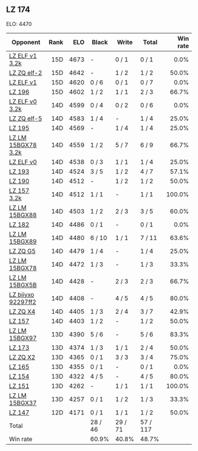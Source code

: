 ## LZ 174 ##

ELO: 4470

Opponent | Rank | ELO | Black | Write | Total | Win rate
---------|-----:|----:|-------|-------|-------|-------:
[LZ ELF v1 3.2k](LZ%20ELF%20v1%203.2k.md) | 15D | 4673 | - | 0 / 1 | 0 / 1 | 0.0%
[LZ ZQ elf-2](LZ%20ZQ%20elf-2.md) | 15D | 4642 | - | 1 / 2 | 1 / 2 | 50.0%
[LZ ELF v1](LZ%20ELF%20v1.md) | 15D | 4620 | 0 / 6 | 0 / 1 | 0 / 7 | 0.0%
[LZ 196](LZ%20196.md) | 15D | 4602 | 1 / 2 | 1 / 1 | 2 / 3 | 66.7%
[LZ ELF v0 3.2k](LZ%20ELF%20v0%203.2k.md) | 14D | 4599 | 0 / 4 | 0 / 2 | 0 / 6 | 0.0%
[LZ ZQ elf-5](LZ%20ZQ%20elf-5.md) | 14D | 4583 | 1 / 4 | - | 1 / 4 | 25.0%
[LZ 195](LZ%20195.md) | 14D | 4569 | - | 1 / 4 | 1 / 4 | 25.0%
[LZ LM 15BGX78 3.2k](LZ%20LM%2015BGX78%203.2k.md) | 14D | 4559 | 1 / 2 | 5 / 7 | 6 / 9 | 66.7%
[LZ ELF v0](LZ%20ELF%20v0.md) | 14D | 4538 | 0 / 3 | 1 / 1 | 1 / 4 | 25.0%
[LZ 193](LZ%20193.md) | 14D | 4524 | 3 / 5 | 1 / 2 | 4 / 7 | 57.1%
[LZ 190](LZ%20190.md) | 14D | 4512 | - | 1 / 2 | 1 / 2 | 50.0%
[LZ 157 3.2k](LZ%20157%203.2k.md) | 14D | 4512 | 1 / 1 | - | 1 / 1 | 100.0%
[LZ LM 15BGX88](LZ%20LM%2015BGX88.md) | 14D | 4503 | 1 / 2 | 2 / 3 | 3 / 5 | 60.0%
[LZ 182](LZ%20182.md) | 14D | 4486 | 0 / 1 | - | 0 / 1 | 0.0%
[LZ LM 15BGX89](LZ%20LM%2015BGX89.md) | 14D | 4480 | 6 / 10 | 1 / 1 | 7 / 11 | 63.6%
[LZ ZQ G5](LZ%20ZQ%20G5.md) | 14D | 4479 | 1 / 4 | - | 1 / 4 | 25.0%
[LZ LM 15BGX78](LZ%20LM%2015BGX78.md) | 14D | 4472 | 1 / 3 | - | 1 / 3 | 33.3%
[LZ LM 15BGX5B](LZ%20LM%2015BGX5B.md) | 14D | 4428 | - | 2 / 3 | 2 / 3 | 66.7%
[LZ bjiyxo 92297ff2](LZ%20bjiyxo%2092297ff2.md) | 14D | 4408 | - | 4 / 5 | 4 / 5 | 80.0%
[LZ ZQ X4](LZ%20ZQ%20X4.md) | 14D | 4405 | 1 / 3 | 2 / 4 | 3 / 7 | 42.9%
[LZ 157](LZ%20157.md) | 14D | 4403 | 1 / 2 | - | 1 / 2 | 50.0%
[LZ LM 15BGX97](LZ%20LM%2015BGX97.md) | 13D | 4390 | 5 / 6 | - | 5 / 6 | 83.3%
[LZ 173](LZ%20173.md) | 13D | 4374 | 1 / 3 | 1 / 1 | 2 / 4 | 50.0%
[LZ ZQ X2](LZ%20ZQ%20X2.md) | 13D | 4365 | 0 / 1 | 3 / 3 | 3 / 4 | 75.0%
[LZ 165](LZ%20165.md) | 13D | 4355 | 0 / 1 | - | 0 / 1 | 0.0%
[LZ 154](LZ%20154.md) | 13D | 4322 | 4 / 5 | - | 4 / 5 | 80.0%
[LZ 151](LZ%20151.md) | 13D | 4262 | - | 1 / 1 | 1 / 1 | 100.0%
[LZ LM 15BGX37](LZ%20LM%2015BGX37.md) | 13D | 4257 | 0 / 1 | 1 / 2 | 1 / 3 | 33.3%
[LZ 147](LZ%20147.md) | 12D | 4171 | 0 / 1 | 1 / 1 | 1 / 2 | 50.0%
Total | | | 28 / 46 | 29 / 71 | 57 / 117 | 
Win rate| | | 60.9% | 40.8% | 48.7% | 
